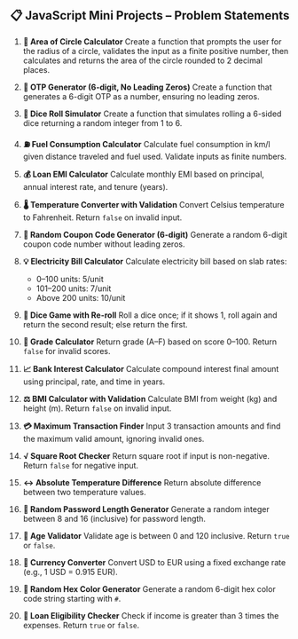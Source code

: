 

## 📋 JavaScript Mini Projects – Problem Statements

1. **🔵 Area of Circle Calculator**
   Create a function that prompts the user for the radius of a circle, validates the input as a finite positive number, then calculates and returns the area of the circle rounded to 2 decimal places.

2. **🔐 OTP Generator (6-digit, No Leading Zeros)**
   Create a function that generates a 6-digit OTP as a number, ensuring no leading zeros.

3. **🎲 Dice Roll Simulator**
   Create a function that simulates rolling a 6-sided dice returning a random integer from 1 to 6.

4. **⛽ Fuel Consumption Calculator**
   Calculate fuel consumption in km/l given distance traveled and fuel used. Validate inputs as finite numbers.

5. **💰 Loan EMI Calculator**
   Calculate monthly EMI based on principal, annual interest rate, and tenure (years).

6. **🌡️ Temperature Converter with Validation**
   Convert Celsius temperature to Fahrenheit. Return `false` on invalid input.

7. **🎫 Random Coupon Code Generator (6-digit)**
   Generate a random 6-digit coupon code number without leading zeros.

8. **💡 Electricity Bill Calculator**
   Calculate electricity bill based on slab rates:

   * 0–100 units: 5/unit
   * 101–200 units: 7/unit
   * Above 200 units: 10/unit

9. **🎲 Dice Game with Re-roll**
   Roll a dice once; if it shows 1, roll again and return the second result; else return the first.

10. **🏅 Grade Calculator**
    Return grade (A–F) based on score 0–100. Return `false` for invalid scores.

11. **📈 Bank Interest Calculator**
    Calculate compound interest final amount using principal, rate, and time in years.

12. **⚖️ BMI Calculator with Validation**
    Calculate BMI from weight (kg) and height (m). Return `false` on invalid input.

13. **💳 Maximum Transaction Finder**
    Input 3 transaction amounts and find the maximum valid amount, ignoring invalid ones.

14. **√ Square Root Checker**
    Return square root if input is non-negative. Return `false` for negative input.

15. **↔️ Absolute Temperature Difference**
    Return absolute difference between two temperature values.

16. **🔢 Random Password Length Generator**
    Generate a random integer between 8 and 16 (inclusive) for password length.

17. **👶 Age Validator**
    Validate age is between 0 and 120 inclusive. Return `true` or `false`.

18. **💱 Currency Converter**
    Convert USD to EUR using a fixed exchange rate (e.g., 1 USD = 0.915 EUR).

19. **🎨 Random Hex Color Generator**
    Generate a random 6-digit hex color code string starting with `#`.

20. **💼 Loan Eligibility Checker**
    Check if income is greater than 3 times the expenses. Return `true` or `false`.

